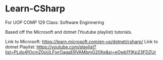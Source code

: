 # Learn-CSharp

For UOP COMP 129 Class: Software Enginnering

Based off the Microsoft and dotnet (Youtube playlist) tutorials.

Link to Microsoft: https://learn.microsoft.com/en-us/dotnet/csharp/
Link to dotnet Playlist: https://youtube.com/playlist?list=PLdo4fOcmZ0oULFjxrOagaERVAMbmG20Xe&si=eOwb111Kp23FDZUr

